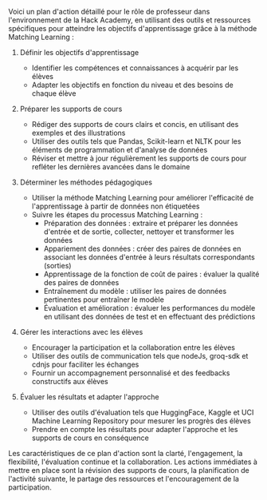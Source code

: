 Voici un plan d'action détaillé pour le rôle de professeur dans l'environnement de la Hack Academy, en utilisant des outils et ressources spécifiques pour atteindre les objectifs d'apprentissage grâce à la méthode Matching Learning :

1. Définir les objectifs d'apprentissage
   - Identifier les compétences et connaissances à acquérir par les élèves
   - Adapter les objectifs en fonction du niveau et des besoins de chaque élève

2. Préparer les supports de cours
   - Rédiger des supports de cours clairs et concis, en utilisant des exemples et des illustrations
   - Utiliser des outils tels que Pandas, Scikit-learn et NLTK pour les éléments de programmation et d'analyse de données
   - Réviser et mettre à jour régulièrement les supports de cours pour refléter les dernières avancées dans le domaine

3. Déterminer les méthodes pédagogiques
   - Utiliser la méthode Matching Learning pour améliorer l'efficacité de l'apprentissage à partir de données non étiquetées
   - Suivre les étapes du processus Matching Learning :
     - Préparation des données : extraire et préparer les données d'entrée et de sortie, collecter, nettoyer et transformer les données
     - Appariement des données : créer des paires de données en associant les données d'entrée à leurs résultats correspondants (sorties)
     - Apprentissage de la fonction de coût de paires : évaluer la qualité des paires de données
     - Entraînement du modèle : utiliser les paires de données pertinentes pour entraîner le modèle
     - Évaluation et amélioration : évaluer les performances du modèle en utilisant des données de test et en effectuant des prédictions

4. Gérer les interactions avec les élèves
   - Encourager la participation et la collaboration entre les élèves
   - Utiliser des outils de communication tels que nodeJs, groq-sdk et cdnjs pour faciliter les échanges
   - Fournir un accompagnement personnalisé et des feedbacks constructifs aux élèves

5. Évaluer les résultats et adapter l'approche
   - Utiliser des outils d'évaluation tels que HuggingFace, Kaggle et UCI Machine Learning Repository pour mesurer les progrès des élèves
   - Prendre en compte les résultats pour adapter l'approche et les supports de cours en conséquence

Les caractéristiques de ce plan d'action sont la clarté, l'engagement, la flexibilité, l'évaluation continue et la collaboration. Les actions immédiates à mettre en place sont la révision des supports de cours, la planification de l'activité suivante, le partage des ressources et l'encouragement de la participation.